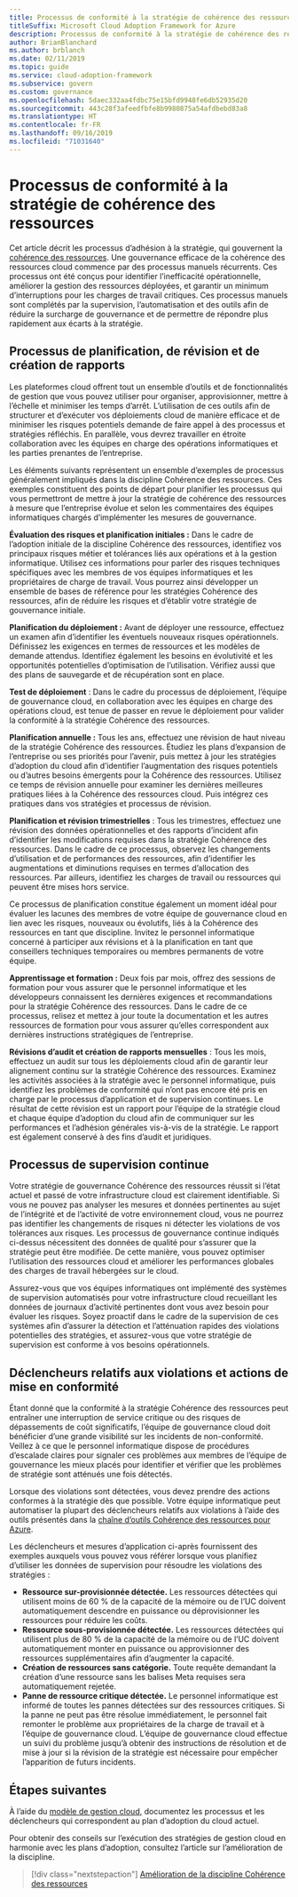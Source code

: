 ```yaml
---
title: Processus de conformité à la stratégie de cohérence des ressources
titleSuffix: Microsoft Cloud Adoption Framework for Azure
description: Processus de conformité à la stratégie de cohérence des ressources
author: BrianBlanchard
ms.author: brblanch
ms.date: 02/11/2019
ms.topic: guide
ms.service: cloud-adoption-framework
ms.subservice: govern
ms.custom: governance
ms.openlocfilehash: 5daec332aa4fdbc75e15bfd9948fe6db52935d20
ms.sourcegitcommit: 443c28f3afeedfbfe8b9980875a54afdbebd83a8
ms.translationtype: HT
ms.contentlocale: fr-FR
ms.lasthandoff: 09/16/2019
ms.locfileid: "71031640"
---
```

# <a name="resource-consistency-policy-compliance-processes"></a>Processus de conformité à la stratégie de cohérence des ressources

Cet article décrit les processus d’adhésion à la stratégie, qui gouvernent la [cohérence des ressources](./index.md). Une gouvernance efficace de la cohérence des ressources cloud commence par des processus manuels récurrents. Ces processus ont été conçus pour identifier l’inefficacité opérationnelle, améliorer la gestion des ressources déployées, et garantir un minimum d’interruptions pour les charges de travail critiques. Ces processus manuels sont complétés par la supervision, l’automatisation et des outils afin de réduire la surcharge de gouvernance et de permettre de répondre plus rapidement aux écarts à la stratégie.

## <a name="planning-review-and-reporting-processes"></a>Processus de planification, de révision et de création de rapports

Les plateformes cloud offrent tout un ensemble d’outils et de fonctionnalités de gestion que vous pouvez utiliser pour organiser, approvisionner, mettre à l’échelle et minimiser les temps d’arrêt. L’utilisation de ces outils afin de structurer et d’exécuter vos déploiements cloud de manière efficace et de minimiser les risques potentiels demande de faire appel à des processus et stratégies réfléchis. En parallèle, vous devrez travailler en étroite collaboration avec les équipes en charge des opérations informatiques et les parties prenantes de l’entreprise.

Les éléments suivants représentent un ensemble d’exemples de processus généralement impliqués dans la discipline Cohérence des ressources. Ces exemples constituent des points de départ pour planifier les processus qui vous permettront de mettre à jour la stratégie de cohérence des ressources à mesure que l’entreprise évolue et selon les commentaires des équipes informatiques chargés d’implémenter les mesures de gouvernance.

**Évaluation des risques et planification initiales :** Dans le cadre de l’adoption initiale de la discipline Cohérence des ressources, identifiez vos principaux risques métier et tolérances liés aux opérations et à la gestion informatique. Utilisez ces informations pour parler des risques techniques spécifiques avec les membres de vos équipes informatiques et les propriétaires de charge de travail. Vous pourrez ainsi développer un ensemble de bases de référence pour les stratégies Cohérence des ressources, afin de réduire les risques et d’établir votre stratégie de gouvernance initiale.

**Planification du déploiement :** Avant de déployer une ressource, effectuez un examen afin d’identifier les éventuels nouveaux risques opérationnels. Définissez les exigences en termes de ressources et les modèles de demande attendus. Identifiez également les besoins en évolutivité et les opportunités potentielles d’optimisation de l’utilisation. Vérifiez aussi que des plans de sauvegarde et de récupération sont en place.

**Test de déploiement** : Dans le cadre du processus de déploiement, l’équipe de gouvernance cloud, en collaboration avec les équipes en charge des opérations cloud, est tenue de passer en revue le déploiement pour valider la conformité à la stratégie Cohérence des ressources.

**Planification annuelle :** Tous les ans, effectuez une révision de haut niveau de la stratégie Cohérence des ressources. Étudiez les plans d’expansion de l’entreprise ou ses priorités pour l’avenir, puis mettez à jour les stratégies d’adoption du cloud afin d’identifier l’augmentation des risques potentiels ou d’autres besoins émergents pour la Cohérence des ressources. Utilisez ce temps de révision annuelle pour examiner les dernières meilleures pratiques liées à la Cohérence des ressources cloud. Puis intégrez ces pratiques dans vos stratégies et processus de révision.

**Planification et révision trimestrielles** : Tous les trimestres, effectuez une révision des données opérationnelles et des rapports d’incident afin d’identifier les modifications requises dans la stratégie Cohérence des ressources. Dans le cadre de ce processus, observez les changements d’utilisation et de performances des ressources, afin d’identifier les augmentations et diminutions requises en termes d’allocation des ressources. Par ailleurs, identifiez les charges de travail ou ressources qui peuvent être mises hors service.

Ce processus de planification constitue également un moment idéal pour évaluer les lacunes des membres de votre équipe de gouvernance cloud en lien avec les risques, nouveaux ou évolutifs, liés à la Cohérence des ressources en tant que discipline. Invitez le personnel informatique concerné à participer aux révisions et à la planification en tant que conseillers techniques temporaires ou membres permanents de votre équipe.

**Apprentissage et formation :** Deux fois par mois, offrez des sessions de formation pour vous assurer que le personnel informatique et les développeurs connaissent les dernières exigences et recommandations pour la stratégie Cohérence des ressources. Dans le cadre de ce processus, relisez et mettez à jour toute la documentation et les autres ressources de formation pour vous assurer qu’elles correspondent aux dernières instructions stratégiques de l’entreprise.

**Révisions d’audit et création de rapports mensuelles** : Tous les mois, effectuez un audit sur tous les déploiements cloud afin de garantir leur alignement continu sur la stratégie Cohérence des ressources. Examinez les activités associées à la stratégie avec le personnel informatique, puis identifiez les problèmes de conformité qui n’ont pas encore été pris en charge par le processus d’application et de supervision continues. Le résultat de cette révision est un rapport pour l’équipe de la stratégie cloud et chaque équipe d’adoption du cloud afin de communiquer sur les performances et l’adhésion générales vis-à-vis de la stratégie. Le rapport est également conservé à des fins d’audit et juridiques.

## <a name="ongoing-monitoring-processes"></a>Processus de supervision continue

Votre stratégie de gouvernance Cohérence des ressources réussit si l’état actuel et passé de votre infrastructure cloud est clairement identifiable. Si vous ne pouvez pas analyser les mesures et données pertinentes au sujet de l’intégrité et de l’activité de votre environnement cloud, vous ne pourrez pas identifier les changements de risques ni détecter les violations de vos tolérances aux risques. Les processus de gouvernance continue indiqués ci-dessus nécessitent des données de qualité pour s’assurer que la stratégie peut être modifiée. De cette manière, vous pouvez optimiser l’utilisation des ressources cloud et améliorer les performances globales des charges de travail hébergées sur le cloud.

Assurez-vous que vos équipes informatiques ont implémenté des systèmes de supervision automatisés pour votre infrastructure cloud recueillant les données de journaux d’activité pertinentes dont vous avez besoin pour évaluer les risques. Soyez proactif dans le cadre de la supervision de ces systèmes afin d’assurer la détection et l’atténuation rapides des violations potentielles des stratégies, et assurez-vous que votre stratégie de supervision est conforme à vos besoins opérationnels.

## <a name="violation-triggers-and-enforcement-actions"></a>Déclencheurs relatifs aux violations et actions de mise en conformité

Étant donné que la conformité à la stratégie Cohérence des ressources peut entraîner une interruption de service critique ou des risques de dépassements de coût significatifs, l’équipe de gouvernance cloud doit bénéficier d’une grande visibilité sur les incidents de non-conformité. Veillez à ce que le personnel informatique dispose de procédures d’escalade claires pour signaler ces problèmes aux membres de l’équipe de gouvernance les mieux placés pour identifier et vérifier que les problèmes de stratégie sont atténués une fois détectés.

Lorsque des violations sont détectées, vous devez prendre des actions conformes à la stratégie dès que possible. Votre équipe informatique peut automatiser la plupart des déclencheurs relatifs aux violations à l’aide des outils présentés dans la [chaîne d’outils Cohérence des ressources pour Azure](./toolchain.md).

Les déclencheurs et mesures d’application ci-après fournissent des exemples auxquels vous pouvez vous référer lorsque vous planifiez d’utiliser les données de supervision pour résoudre les violations des stratégies :

- **Ressource sur-provisionnée détectée.** Les ressources détectées qui utilisent moins de 60 % de la capacité de la mémoire ou de l’UC doivent automatiquement descendre en puissance ou déprovisionner les ressources pour réduire les coûts.
- **Ressource sous-provisionnée détectée.** Les ressources détectées qui utilisent plus de 80 % de la capacité de la mémoire ou de l’UC doivent automatiquement monter en puissance ou approvisionner des ressources supplémentaires afin d’augmenter la capacité.
- **Création de ressources sans catégorie.** Toute requête demandant la création d’une ressource sans les balises Meta requises sera automatiquement rejetée.
- **Panne de ressource critique détectée.** Le personnel informatique est informé de toutes les pannes détectées sur des ressources critiques. Si la panne ne peut pas être résolue immédiatement, le personnel fait remonter le problème aux propriétaires de la charge de travail et à l’équipe de gouvernance cloud. L’équipe de gouvernance cloud effectue un suivi du problème jusqu’à obtenir des instructions de résolution et de mise à jour si la révision de la stratégie est nécessaire pour empêcher l’apparition de futurs incidents.

## <a name="next-steps"></a>Étapes suivantes

À l’aide du [modèle de gestion cloud](./template.md), documentez les processus et les déclencheurs qui correspondent au plan d’adoption du cloud actuel.

Pour obtenir des conseils sur l’exécution des stratégies de gestion cloud en harmonie avec les plans d’adoption, consultez l’article sur l’amélioration de la discipline.

> [!div class="nextstepaction"]
> [Amélioration de la discipline Cohérence des ressources](./discipline-improvement.md)
